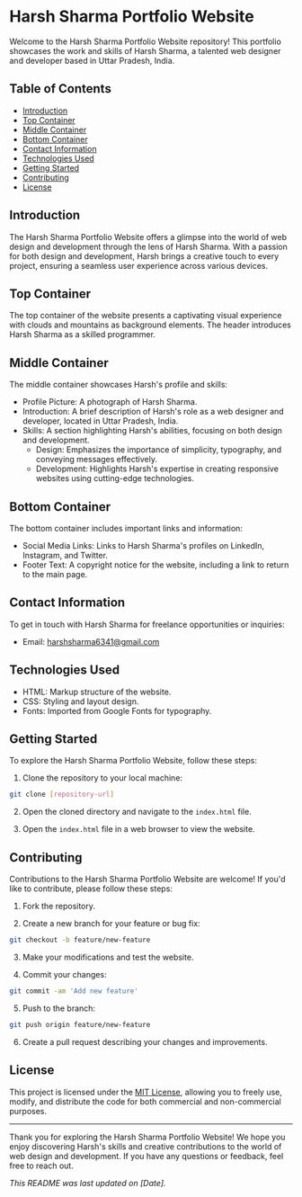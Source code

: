 # Harsh Sharma Portfolio Website

Welcome to the Harsh Sharma Portfolio Website repository! This portfolio showcases the work and skills of Harsh Sharma, a talented web designer and developer based in Uttar Pradesh, India.

## Table of Contents

- [Introduction](#introduction)
- [Top Container](#top-container)
- [Middle Container](#middle-container)
- [Bottom Container](#bottom-container)
- [Contact Information](#contact-information)
- [Technologies Used](#technologies-used)
- [Getting Started](#getting-started)
- [Contributing](#contributing)
- [License](#license)

## Introduction

The Harsh Sharma Portfolio Website offers a glimpse into the world of web design and development through the lens of Harsh Sharma. With a passion for both design and development, Harsh brings a creative touch to every project, ensuring a seamless user experience across various devices.

## Top Container

The top container of the website presents a captivating visual experience with clouds and mountains as background elements. The header introduces Harsh Sharma as a skilled programmer.

## Middle Container

The middle container showcases Harsh's profile and skills:

- Profile Picture: A photograph of Harsh Sharma.
- Introduction: A brief description of Harsh's role as a web designer and developer, located in Uttar Pradesh, India.
- Skills: A section highlighting Harsh's abilities, focusing on both design and development.
  - Design: Emphasizes the importance of simplicity, typography, and conveying messages effectively.
  - Development: Highlights Harsh's expertise in creating responsive websites using cutting-edge technologies.

## Bottom Container

The bottom container includes important links and information:

- Social Media Links: Links to Harsh Sharma's profiles on LinkedIn, Instagram, and Twitter.
- Footer Text: A copyright notice for the website, including a link to return to the main page.

## Contact Information

To get in touch with Harsh Sharma for freelance opportunities or inquiries:

- Email: [harshsharma6341@gmail.com](mailto:harshsharma6341@gmail.com)

## Technologies Used

- HTML: Markup structure of the website.
- CSS: Styling and layout design.
- Fonts: Imported from Google Fonts for typography.

## Getting Started

To explore the Harsh Sharma Portfolio Website, follow these steps:

1. Clone the repository to your local machine:

```bash
git clone [repository-url]
```

2. Open the cloned directory and navigate to the `index.html` file.

3. Open the `index.html` file in a web browser to view the website.

## Contributing

Contributions to the Harsh Sharma Portfolio Website are welcome! If you'd like to contribute, please follow these steps:

1. Fork the repository.

2. Create a new branch for your feature or bug fix:

```bash
git checkout -b feature/new-feature
```

3. Make your modifications and test the website.

4. Commit your changes:

```bash
git commit -am 'Add new feature'
```

5. Push to the branch:

```bash
git push origin feature/new-feature
```

6. Create a pull request describing your changes and improvements.

## License

This project is licensed under the [MIT License](LICENSE), allowing you to freely use, modify, and distribute the code for both commercial and non-commercial purposes.

---

Thank you for exploring the Harsh Sharma Portfolio Website! We hope you enjoy discovering Harsh's skills and creative contributions to the world of web design and development. If you have any questions or feedback, feel free to reach out.

*This README was last updated on [Date].*
